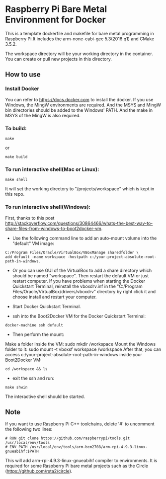 # Raspberry Pi Bare Metal Environment for Docker

This is a template dockerfile and makefile for bare metal programming in Raspberry Pi.It includes the arm-none-eabi-gcc 5.3(2016 q1) and CMake 3.5.2.

The workspace directory will be your working directory in the container. You can create or pull new projects in this directory.

## How to use
### Install Docker
You can refer to https://docs.docker.com to install the docker. If you use Windows, the MingW environments are required. And the MSYS and MingW bin directories should be added to the Windows' PATH. And the make in MSYS of the MingW is also required. 

### To build:
```
make
```
or
```
make build
```

### To run interactive shell(Mac or Linux):
```
make shell
```
It will set the working directory to "/projects/workspace" which is kept in this repo.

### To run interactive shell(Windows):
First, thanks to this post http://stackoverflow.com/questions/30864466/whats-the-best-way-to-share-files-from-windows-to-boot2docker-vm.


- Use the following command line to add an auto-mount volume into the "default" VM image:
```
C:/Program Files/Oracle/VirtualBox/VBoxManage sharedfolder \
add default -name workspace -hostpath c:/your-project-absolute-root-path-in-windows. 
```

- Or you can use GUI of the VirtualBox to add a share directory which should be named "workspace". Then restart the default VM or just restart computer. If you have problems when starting the Docker Quickstart Terminal, reinstall the vboxdrv.inf in the "C:/Program Files/Oracle/VirtualBox/drivers/vboxdrv" directory by right click it and choose install and restart your computer.

- Start Docker Quickstart Terminal.

- ssh into the Boot2Docker VM for the Docker Quickstart Terminal:
```
docker-machine ssh default
```

- Then perform the mount:

Make a folder inside the VM: sudo mkdir /workspace
Mount the Windows folder to it: sudo mount -t vboxsf workspace /workspace
After that, you can access c:/your-project-absolute-root-path-in-windows inside your Boot2Docker VM:
```
cd /workspace && ls
```

- exit the ssh and run:
```
make shwin
```
The interactive shell should be started.


## Note
If you want to use Raspberry Pi C++ toolchains, delete '#' to uncomment the following two lines:
```
# RUN git clone https://github.com/raspberrypi/tools.git /usr/local/env/tools
# ENV PATH /usr/local/env/tools/arm-bcm2708/arm-rpi-4.9.3-linux-gnueabihf:$PATH
```

This will add arm-rpi-4.9.3-linux-gnueabihf compiler to environments. It is required for some Raspberry Pi bare metal projects such as the Circle (https://github.com/rsta2/circle).

